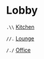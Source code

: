 # Lobby

`.\\` [Kitchen](./KITCHEN/kitchen.md)

`//.` [Lounge](./LOUNGE/lounge.md)

`/./` [Office](./OFFICE/office.md)